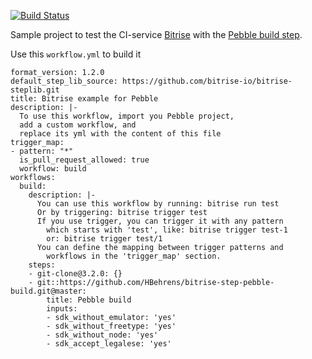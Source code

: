[![Build Status](https://www.bitrise.io/app/c74bf2e2706c9cbb.svg?token=vWNpdgCmMqjajdHkjlokMQ&branch=master)](https://www.bitrise.io/app/c74bf2e2706c9cbb)

Sample project to test the CI-service [Bitrise](https://www.bitrise.io) with the
[Pebble build step](https://github.com/HBehrens/bitrise-step-pebble-build]).

Use this `workflow.yml` to build it

```
format_version: 1.2.0
default_step_lib_source: https://github.com/bitrise-io/bitrise-steplib.git
title: Bitrise example for Pebble
description: |-
  To use this workflow, import you Pebble project,
  add a custom workflow, and
  replace its yml with the content of this file
trigger_map:
- pattern: "*"
  is_pull_request_allowed: true
  workflow: build
workflows:
  build:
    description: |-
      You can use this workflow by running: bitrise run test
      Or by triggering: bitrise trigger test
      If you use trigger, you can trigger it with any pattern
        which starts with 'test', like: bitrise trigger test-1
        or: bitrise trigger test/1
      You can define the mapping between trigger patterns and
        workflows in the 'trigger_map' section.
    steps:
    - git-clone@3.2.0: {}
    - git::https://github.com/HBehrens/bitrise-step-pebble-build.git@master:
        title: Pebble build
        inputs:
        - sdk_without_emulator: 'yes'
        - sdk_without_freetype: 'yes'
        - sdk_without_node: 'yes'
        - sdk_accept_legalese: 'yes'
```
